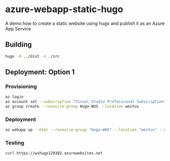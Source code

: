 # azure-webapp-static-hugo

A demo how to create a static website using hugo and publish it as an Azure App Service

## Building

```sh
hugo -d ../dist -s ./src
```

## Deployment: Option 1

### Provisioning

```sh
az login
az account set --subscription "Visual Studio Professional Subscription"
az group create --resource-group Hugo-WUS --location westus
```

### Deployment

```sh
az webapp up --html --resource-group "Hugo-WUS" --location "westus" --name wshugo129382
```

### Testing

```sh
curl https://wshugo129382.azurewebsites.net
```
